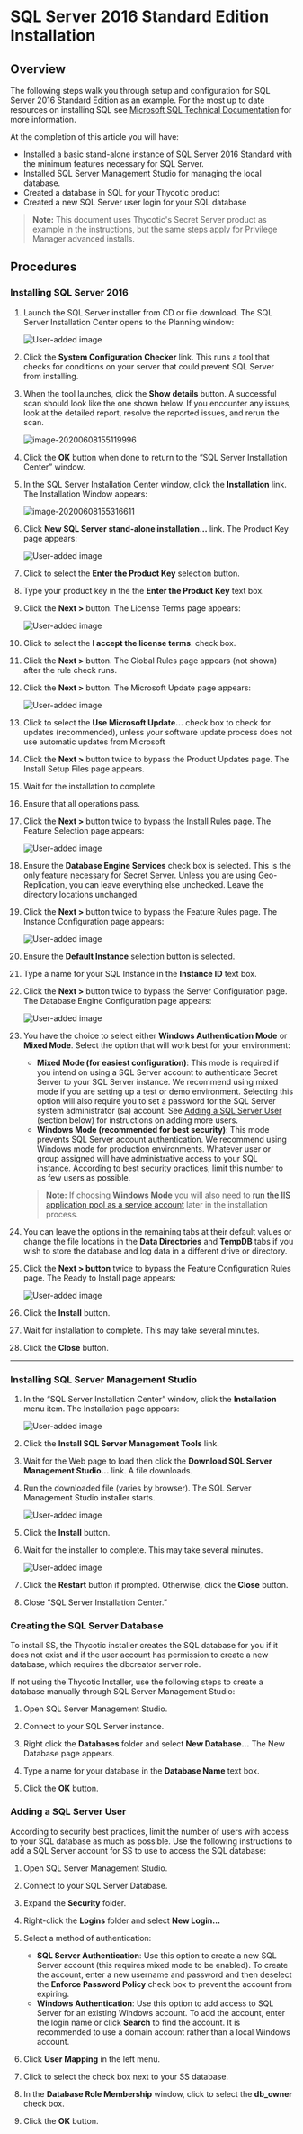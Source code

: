 [title]: # (SQL Server 2016 Standard Edition Installation)
[tags]: # (Installation, SQL Server 2016)
[priority]: # (1000)

# SQL Server 2016 Standard Edition Installation

## Overview

The following steps walk you through setup and configuration for SQL Server 2016 Standard Edition as an example. For the most up to date resources on installing SQL see [Microsoft SQL Technical Documentation](https://docs.microsoft.com/en-us/sql/?view=sql-server-ver15) for more information.

At the completion of this article you will have:

- Installed a basic stand-alone instance of SQL Server 2016 Standard with the minimum features necessary for SQL Server.
- Installed SQL Server Management Studio for managing the local database.
- Created a database in SQL for your Thycotic product
- Created a new SQL Server user login for your SQL database

> **Note:** This document uses Thycotic's Secret Server product as example in the instructions, but the same steps apply for Privilege Manager advanced installs.

## Procedures

### Installing SQL Server 2016

1. Launch the SQL Server installer from CD or file download. The SQL Server Installation Center opens to the Planning window:

   ![User-added image](images/clip_image001.png)

1. Click the **System Configuration Checker** link. This runs a tool that checks for conditions on your server that could prevent SQL Server from installing.

1. When the tool launches, click the **Show details** button. A successful scan should look like the one shown below. If you encounter any issues, look at the detailed report, resolve the reported issues, and rerun the scan.

   ![image-20200608155119996](images/image-20200608155119996.png)

1. Click the **OK** button when done to return to the “SQL Server Installation Center” window.

1. In the SQL Server Installation Center window, click the **Installation** link. The Installation Window appears:

   ![image-20200608155316611](images/image-20200608155316611.png)

1. Click **New SQL Server stand-alone installation…** link. The Product Key page appears:

   ![User-added image](images/clip_image006.png)

1. Click to select the **Enter the Product Key** selection button.

1. Type your product key in the the **Enter the Product Key** text box.

1. Click the **Next \>** button. The License Terms page appears:

   ![User-added image](images/clip_image008.png)

1. Click to select the **I accept the license terms**. check box.

1. Click the **Next \>** button. The Global Rules page appears (not shown) after the rule check runs.

1. Click the **Next \>** button. The Microsoft Update page appears:

   ![User-added image](images/clip_image010.png)

1. Click to select the **Use Microsoft Update…** check box to check for updates (recommended), unless your software update process does not use automatic updates from Microsoft

1. Click the **Next \>** button twice to bypass the Product Updates page. The Install Setup Files page appears.

1. Wait for the installation to complete.

1. Ensure that all operations pass.

1. Click the **Next \>** button twice to bypass the Install Rules page. The Feature Selection page appears:

   ![User-added image](images/clip_image014.png)

1. Ensure the **Database Engine Services** check box is selected. This is the only feature necessary for Secret Server. Unless you are using Geo-Replication, you can leave everything else unchecked. Leave the directory locations unchanged.

1. Click the **Next \>** button twice to bypass the Feature Rules page. The Instance Configuration page appears:

   ![User-added image](images/clip_image016.png)

1. Ensure the **Default Instance** selection button is selected.

1. Type a name for your SQL Instance in the **Instance ID** text box.

1. Click the **Next \>** button twice to bypass the Server Configuration page. The Database Engine Configuration page appears:

   ![User-added image](images/clip_image020.png)

1. You have the choice to select either **Windows Authentication Mode** or **Mixed Mode**. Select the option that will work best for your environment:

    - **Mixed Mode (for easiest configuration)**: This mode is required if you intend on using a SQL Server account to authenticate Secret Server to your SQL Server instance. We recommend using mixed mode if you are setting up a test or demo environment. Selecting this option will also require you to set a password for the SQL Server system administrator (sa) account. See [Adding a SQL Server User ](https://thycotic.force.com/support/s/article/Adv-Install-SQL-2016#user)(section below) for instructions on adding more users.
   - **Windows Mode (recommended for best security)**: This mode prevents SQL Server account authentication. We recommend using Windows mode for production environments. Whatever user or group assigned will have administrative access to your SQL instance. According to best security practices, limit this number to as few users as possible.

    > **Note:** If choosing **Windows Mode** you will also need to  [run the IIS application pool as a service account](../running-ss-iis-app-pool-service-account/index.md) later in the installation process.

1. You can leave the options in the remaining tabs at their default values or change the file locations in the **Data Directories** and **TempDB** tabs if you wish to store the database and log data in a different drive or directory.

1. Click the **Next \> button** twice to bypass the Feature Configuration Rules page. The Ready to Install page appears:

   ![User-added image](images/clip_image022.png)

1. Click the **Install** button.

1. Wait for installation to complete. This may take several minutes.

1. Click the **Close** button.

****

### Installing SQL Server Management Studio

1. In the “SQL Server Installation Center” window, click the **Installation** menu item. The Installation page appears:

   ![User-added image](images/clip_image024.png)

1. Click the **Install SQL Server Management Tools** link.

1. Wait for the Web page to load then click the **Download SQL Server Management Studio…** link. A file downloads.

1. Run the downloaded file (varies by browser). The SQL Server Management Studio installer starts.

   ![User-added image](images/clip_image026.png)

1. Click the **Install** button.

1. Wait for the installer to complete. This may take several minutes.

   ![User-added image](images/clip_image028.png)

1. Click the **Restart** button if prompted. Otherwise, click the **Close** button.

1. Close “SQL Server Installation Center.”

### Creating the SQL Server Database

To install SS, the Thycotic installer creates the SQL database for you if it does not exist and if the user account has permission to create a new database, which requires the dbcreator server role.

If not using the Thycotic Installer, use the following steps to create a database manually through SQL Server Management Studio:

1. Open SQL Server Management Studio.

1. Connect to your SQL Server instance.

1. Right click the **Databases** folder and select **New Database…** The New Database page appears.

1. Type a name for your database in the **Database Name** text box.

1. Click the **OK** button.

### Adding a SQL Server User

According to security best practices, limit the number of users with access to your SQL database as much as possible. Use the following instructions to add a SQL Server account for SS to use to access the SQL database:

1. Open SQL Server Management Studio.

1. Connect to your SQL Server Database.

1. Expand the **Security** folder.

1. Right-click the **Logins** folder and select **New Login…**

1. Select a method of authentication:

   - **SQL Server Authentication**:  Use this option to create a new SQL Server account (this requires mixed mode to be enabled). To create the account, enter a new username and password and then deselect the **Enforce Password Policy** check box to prevent the account from expiring.
   - **Windows Authentication**:  Use this option to add access to SQL Server for an existing Windows account. To add the account, enter the login name or click **Search** to find the account. It is recommended to use a domain account rather than a local Windows account.

1. Click **User Mapping** in the left menu.

1. Click to select the check box next to your SS database.

1. In the **Database Role Membership** window, click to select the **db_owner** check box.

1. Click the **OK** button.
